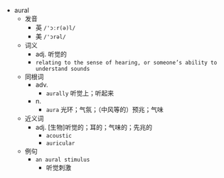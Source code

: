 - aural
  - 发音
    - 英 `/'ɔːr(ə)l/`
    - 美 `/'ɔrəl/`
  - 词义
    - adj. 听觉的
    - `relating to the sense of hearing, or someone’s ability to understand sounds`
  - 同根词
    - adv.
      - `aurally` 听觉上；听起来
    - n.
      - `aura` 光环；气氛；（中风等的）预兆；气味
  - 近义词
    - adj. [生物]听觉的；耳的；气味的；先兆的
      - `acoustic`
      - `auricular`
  - 例句
    - `an aural stimulus`
      - 听觉刺激

